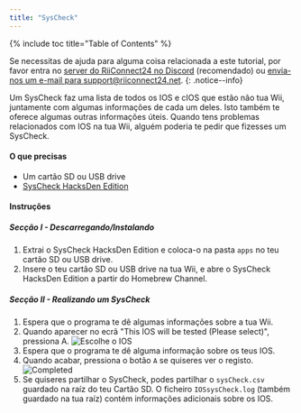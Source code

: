 ```yaml
---
title: "SysCheck"
---
```


{% include toc title="Table of Contents" %}

Se necessitas de ajuda para alguma coisa relacionada a este tutorial, por favor entra no [server do RiiConnect24 no Discord](https://discord.gg/rc24) (recomendado) ou [envia-nos um e-mail para support@riiconnect24.net](mailto:support@riiconnect24.net).
{: .notice--info}

Um SysCheck faz uma lista de todos os IOS e cIOS que estão não tua Wii, juntamente com algumas informações de cada um deles. Isto também te oferece algumas outras informações úteis. Quando tens problemas relacionados com IOS na tua Wii, alguém poderia te pedir que fizesses um SysCheck.

#### O que precisas

* Um cartão SD ou USB drive
* [SysCheck HacksDen Edition](/assets/files/SysCheckHDE.zip)

#### Instruções
##### Secção I - Descarregando/Instalando

1. Extrai o SysCheck HacksDen Edition e coloca-o na pasta `apps` no teu cartão SD ou USB drive.
2. Insere o teu cartão SD ou USB drive na tua Wii, e abre o SysCheck HacksDen Edition a partir do Homebrew Channel.

##### Secção II - Realizando um SysCheck

1. Espera que o programa te dê algumas informações sobre a tua Wii.
2. Quando aparecer no ecrã "This IOS will be tested (Please select)", pressiona A. ![Escolhe o IOS](/images/SysCheck/1.png)
3. Espera que o programa te dê alguma informação sobre os teus IOS.
4. Quando acabar, pressiona o botão `A` se quiseres ver o registo. ![Completed](/images/SysCheck/2.png)
5. Se quiseres partilhar o SysCheck, podes partilhar o `sysCheck.csv` guardado na raíz do teu Cartão SD. O ficheiro `IOSsysCheck.log` (também guardado na tua raíz) contém informações adicionais sobre os IOS.
